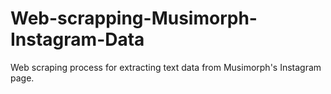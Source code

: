 # Web-scrapping-Musimorph-Instagram-Data
Web scraping process for extracting text data from Musimorph's Instagram page. 
